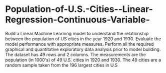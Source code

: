 # Population-of-U.S.-Cities--Linear-Regression-Continuous-Variable-
Build a Linear Machine Learning model to understand the relationship between the population of US cities in the year 1920 and 1930. Evaluate the model performance with appropriate measures. Perform all the required graphical and quantitative exploratory data analysis prior to model building. The dataset has 49 rows and 2 columns. The measurements are the population (in 1000's) of 49 U.S. cities in 1920 and 1930. The 49 cities are a random sample taken from the 196 largest cities in U.S
